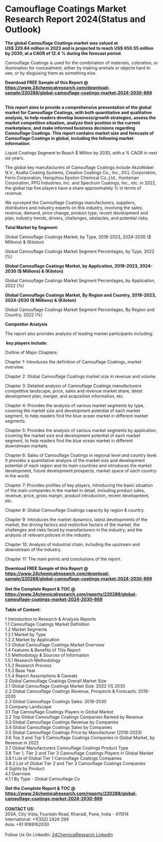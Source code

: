 <h1>Camouflage Coatings Market Research Report 2024(Status and Outlook)</h1><p><strong>The global Camouflage Coatings market was valued at US$ 229.84 million in 2023 and is projected to reach US$ 650.55 million by 2030, at a CAGR of 12.4</strong> <strong>% during the forecast period.</strong></p><p>
</p><p>Camouflage Coatings is used for the combination of materials, coloration, or illumination for concealment, either by making animals or objects hard to see, or by disguising them as something else.</p><div><b>Download FREE Sample of this Report @ 
            <a href="https://www.24chemicalresearch.com/download-sample/220288/global-camouflage-coatings-market-2024-2030-869">
            https://www.24chemicalresearch.com/download-sample/220288/global-camouflage-coatings-market-2024-2030-869</a></b></div><br><p>
<strong>This report aims to provide a comprehensive presentation of the global market for Camouflage Coatings, with both quantitative and qualitative analysis, to help readers develop business/growth strategies, assess the market competitive situation, analyze their position in the current marketplace, and make informed business decisions regarding Camouflage Coatings. This report contains market size and forecasts of Camouflage Coatings in global, including the following market information:</strong></p><p>
</p><p>
</p><p>Liquid Coatings Segment to Reach $ Million by 2030, with a % CAGR in next six years.</p><p>
The global key manufacturers of Camouflage Coatings include AkzoNobel N.V., Axalta Coating Systems, Creative Coatings Co., Inc., DCL Corporation, Ferro Corporation, Hangzhou Epsilon Chemical Co.,Ltd., Huntsman Corporation, PPG Industries, Inc. and Spectrum Coatings, Inc., etc. in 2022, the global top five players have a share approximately % in terms of revenue.</p><p>
We surveyed the Camouflage Coatings manufacturers, suppliers, distributors and industry experts on this industry, involving the sales, revenue, demand, price change, product type, recent development and plan, industry trends, drivers, challenges, obstacles, and potential risks.</p><p>
<strong>Total Market by Segment:</strong></p><p>
Global Camouflage Coatings Market, by Type, 2018-2023, 2024-2030 ($ Millions) &amp; (Kiloton)</p><p>
Global Camouflage Coatings Market Segment Percentages, by Type, 2022 (%)</p><p>
</p><p>
</p><p><strong>Global Camouflage Coatings Market, by Application, 2018-2023, 2024-2030 ($ Millions) &amp; (Kiloton)</strong></p><p>
Global Camouflage Coatings Market Segment Percentages, by Application, 2022 (%)</p><p>
</p><p>
</p><p><strong>Global Camouflage Coatings Market, By Region and Country, 2018-2023, 2024-2030 ($ Millions) &amp; (Kiloton)</strong></p><p>
Global Camouflage Coatings Market Segment Percentages, By Region and Country, 2022 (%)</p><p>
</p><p>
</p><p><strong>Competitor Analysis</strong></p><p>
The report also provides analysis of leading market participants including:</p><p>
</p><p>
</p><p><strong> key players include:</strong></p><p>
</p><p>
	</p><p>
</p><p>Outline of Major Chapters:</p><p>
Chapter 1: Introduces the definition of Camouflage Coatings, market overview.</p><p>
Chapter 2: Global Camouflage Coatings market size in revenue and volume.</p><p>
Chapter 3: Detailed analysis of Camouflage Coatings manufacturers competitive landscape, price, sales and revenue market share, latest development plan, merger, and acquisition information, etc.</p><p>
Chapter 4: Provides the analysis of various market segments by type, covering the market size and development potential of each market segment, to help readers find the blue ocean market in different market segments.</p><p>
Chapter 5: Provides the analysis of various market segments by application, covering the market size and development potential of each market segment, to help readers find the blue ocean market in different downstream markets.</p><p>
Chapter 6: Sales of Camouflage Coatings in regional level and country level. It provides a quantitative analysis of the market size and development potential of each region and its main countries and introduces the market development, future development prospects, market space of each country in the world.</p><p>
Chapter 7: Provides profiles of key players, introducing the basic situation of the main companies in the market in detail, including product sales, revenue, price, gross margin, product introduction, recent development, etc.</p><p>
Chapter 8: Global Camouflage Coatings capacity by region &amp; country.</p><p>
Chapter 9: Introduces the market dynamics, latest developments of the market, the driving factors and restrictive factors of the market, the challenges and risks faced by manufacturers in the industry, and the analysis of relevant policies in the industry.</p><p>
Chapter 10: Analysis of industrial chain, including the upstream and downstream of the industry.</p><p>
Chapter 11: The main points and conclusions of the report.</p><div><b>Download FREE Sample of this Report @ 
            <a href="https://www.24chemicalresearch.com/download-sample/220288/global-camouflage-coatings-market-2024-2030-869">
            https://www.24chemicalresearch.com/download-sample/220288/global-camouflage-coatings-market-2024-2030-869</a></b></div><br><div><b>Get the Complete Report & TOC @ 
            <a href="https://www.24chemicalresearch.com/reports/220288/global-camouflage-coatings-market-2024-2030-869">
            https://www.24chemicalresearch.com/reports/220288/global-camouflage-coatings-market-2024-2030-869</a></b></div><br>
            <b>Table of Content:</b><p>1 Introduction to Research & Analysis Reports<br />
    1.1 Camouflage Coatings Market Definition<br />
    1.2 Market Segments<br />
        1.2.1 Market by Type<br />
        1.2.2 Market by Application<br />
    1.3 Global Camouflage Coatings Market Overview<br />
    1.4 Features & Benefits of This Report<br />
    1.5 Methodology & Sources of Information<br />
        1.5.1 Research Methodology<br />
        1.5.2 Research Process<br />
        1.5.3 Base Year<br />
        1.5.4 Report Assumptions & Caveats<br />
2 Global Camouflage Coatings Overall Market Size<br />
    2.1 Global Camouflage Coatings Market Size: 2022 VS 2030<br />
    2.2 Global Camouflage Coatings Revenue, Prospects & Forecasts: 2018-2030<br />
    2.3 Global Camouflage Coatings Sales: 2018-2030<br />
3 Company Landscape<br />
    3.1 Top Camouflage Coatings Players in Global Market<br />
    3.2 Top Global Camouflage Coatings Companies Ranked by Revenue<br />
    3.3 Global Camouflage Coatings Revenue by Companies<br />
    3.4 Global Camouflage Coatings Sales by Companies<br />
    3.5 Global Camouflage Coatings Price by Manufacturer (2018-2023)<br />
    3.6 Top 3 and Top 5 Camouflage Coatings Companies in Global Market, by Revenue in 2022<br />
    3.7 Global Manufacturers Camouflage Coatings Product Type<br />
    3.8 Tier 1, Tier 2 and Tier 3 Camouflage Coatings Players in Global Market<br />
        3.8.1 List of Global Tier 1 Camouflage Coatings Companies<br />
        3.8.2 List of Global Tier 2 and Tier 3 Camouflage Coatings Companies<br />
4 Sights by Product<br />
    4.1 Overview<br />
        4.1.1 By Type - Global Camouflage Co</p><div><b>Get the Complete Report & TOC @ 
            <a href="https://www.24chemicalresearch.com/reports/220288/global-camouflage-coatings-market-2024-2030-869">
            https://www.24chemicalresearch.com/reports/220288/global-camouflage-coatings-market-2024-2030-869</a></b></div><br><b>CONTACT US:</b><br>
            203A, City Vista, Fountain Road, Kharadi, Pune, India - 411014<br>
            International: +1(332) 2424 294<br>
            Asia: +91 9169162030 <br><br>
            Follow Us On LinkedIn: <a href="https://www.linkedin.com/company/24chemicalresearch/">24ChemicalResearch LinkedIn</a>